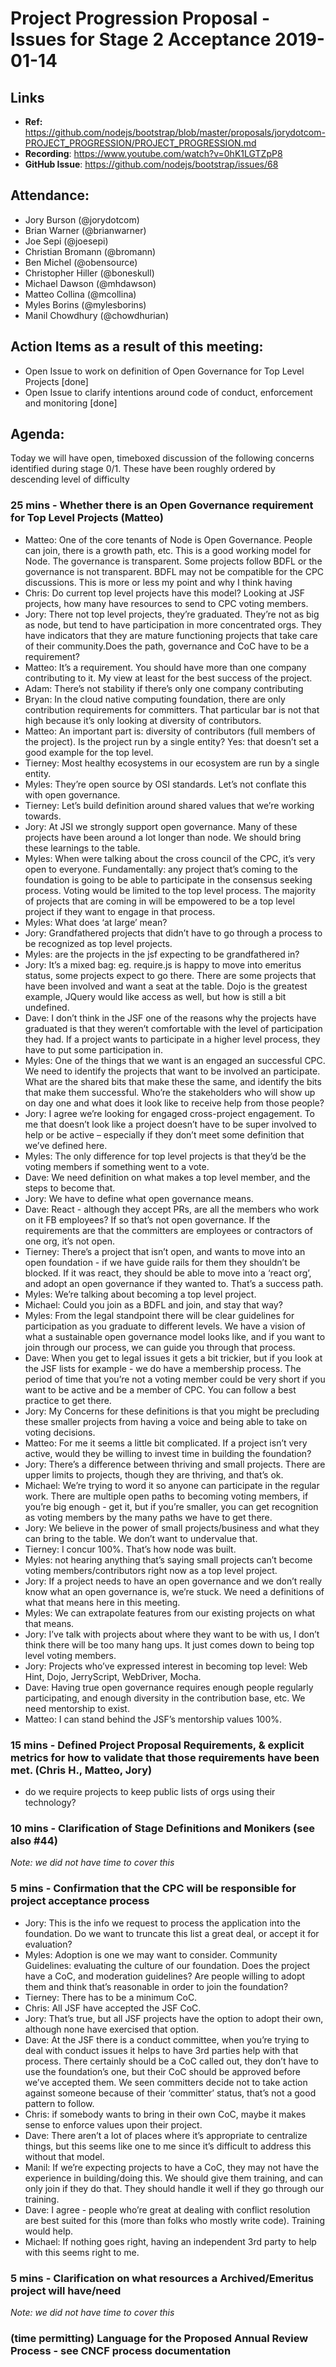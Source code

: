 # Project Progression Proposal - Issues for Stage 2 Acceptance 2019-01-14

## Links

* **Ref:** https://github.com/nodejs/bootstrap/blob/master/proposals/jorydotcom-PROJECT_PROGRESSION/PROJECT_PROGRESSION.md
* **Recording**:  https://www.youtube.com/watch?v=0hK1LGTZpP8
* **GitHub Issue**: https://github.com/nodejs/bootstrap/issues/68

## Attendance:

- Jory Burson (@jorydotcom)
- Brian Warner (@brianwarner)
- Joe Sepi (@joesepi)
- Christian Bromann (@bromann)
- Ben Michel (@obensource)
- Christopher Hiller (@boneskull)
- Michael Dawson (@mhdawson)
- Matteo  Collina  (@mcollina)
- Myles Borins (@mylesborins)
- Manil Chowdhury (@chowdhurian)

## Action Items as a result of this meeting:

- Open Issue to work on definition of Open Governance for Top Level Projects [done]
- Open Issue to clarify intentions around code of conduct, enforcement and monitoring [done]

## Agenda:

Today we will have open, timeboxed discussion of the following concerns identified during stage 0/1. These have been roughly ordered by descending level of difficulty

### 25 mins - Whether there is an Open Governance requirement for Top Level Projects (Matteo)

* Matteo: One of the core tenants of Node is Open Governance. People can join, there is a growth path, etc. This is a good working model for Node. The governance is transparent. Some projects follow BDFL or the governance is not transparent. BDFL may not be compatible for the CPC discussions. This is more or less my point and why I think having 
* Chris: Do current top level projects have this model? Looking at JSF projects, how many have resources to send to CPC voting members.
* Jory: There not top level projects, they’re graduated. They’re not as big as node, but tend to have participation in more concentrated orgs. They have indicators that they are mature functioning projects that take care of their community.Does the path, governance and CoC have to be a requirement? 
* Matteo: It’s a requirement. You should have more than one company contributing to it. My view at least for the best success of the project.
* Adam: There’s not stability if there’s only one company contributing
* Bryan: In the cloud native computing foundation, there are only contribution requirements for committers. That particular bar is not that high because it’s only looking at diversity of contributors.
* Matteo: An important part is: diversity of contributors (full members of the project). Is the project run by a single entity? Yes: that doesn’t set a good example for the top level. 
* Tierney: Most healthy ecosystems in our ecosystem are run by a single entity.
* Myles: They’re open source by OSI standards. Let’s not conflate this with open governance.
* Tierney: Let’s build definition around shared values that we’re working towards.
* Jory: At JSI we strongly support open governance. Many of these projects have been around a lot longer than node. We should bring these learnings to the table.
* Myles: When were talking about the cross council of the CPC, it’s very open to everyone. Fundamentally: any project that’s coming to the foundation is going to be able to participate in the consensus seeking process. Voting would be limited to the top level process. The majority of projects that are coming in will be empowered to be a top level project if they want to engage in that process.
* Myles: What does ‘at large’ mean?
* Jory: Grandfathered projects that didn’t have to go through a process to be recognized as top level projects.
* Myles: are the projects in the jsf expecting to be grandfathered in?
* Jory: It’s a mixed bag: eg. require.js is happy to move into emeritus status, some projects expect to go there. There are some projects that have been involved and want a seat at the table. Dojo is the greatest example, JQuery would like access as well, but how is still a bit undefined.
* Dave: I don’t think in the JSF one of the reasons why the projects have graduated is that they weren’t comfortable with the level of participation they had. If a project wants to participate in a higher level process, they have to put some participation in. 
* Myles: One of the things that we want is an engaged an successful CPC. We need to identify the projects that want to be involved an participate. What are the shared bits that make these the same, and identify the bits that make them successful. Who’re the stakeholders who will show up on day one and what does it look like to receive help from those people?
* Jory: I agree we’re looking for engaged cross-project engagement. To me that doesn’t look like a project doesn’t have to be super involved to help or be active – especially if they don’t meet some definition that we’ve defined here.
* Myles: The only difference for top level projects is that they’d be the voting members if something went to a vote.
* Dave: We need definition on what makes a top level member, and the steps to become that.
* Jory: We have to define what open governance means.
* Dave: React - although they accept PRs, are all the members who work on it FB employees? If so that’s not open governance. If the requirements are that the committers are employees or contractors of one org, it’s not open.
* Tierney: There’s a project that isn’t open, and wants to move into an open foundation - if we have guide rails for them they shouldn’t be blocked. If it was react, they should be able to move into a ‘react org’, and adopt an open governance if they wanted to. That’s a success path.
* Myles: We’re talking about becoming a top level project.
* Michael: Could you join as a BDFL and join, and stay that way?
* Myles: From the legal standpoint there will be clear guidelines for participation as you graduate to different levels. We have a vision of what a sustainable open governance model looks like, and if you want to join through our process, we can guide you through that process.
* Dave: When you get to legal issues it gets a bit trickier, but if you look at the JSF lists for example - we do have a membership process. The period of time that you’re not a voting member could be very short if you want to be active and be a member of CPC. You can follow a best practice to get there.
* Jory: My Concerns for these definitions is that you might be precluding these smaller projects from having a voice and being able to take on voting decisions.
* Matteo: For me it seems a little bit complicated. If a project isn’t very active, would they be willing to invest time in building the foundation?
* Jory: There’s a difference between thriving and small projects. There are upper limits to projects, though they are thriving, and that’s ok.
* Michael: We’re trying to word it so anyone can participate in the regular work. There are multiple open paths to becoming voting members, if you’re big enough - get it, but if you’re smaller, you can get recognition as voting members by the many paths we have to get there.
* Jory: We believe in the power of small projects/business and what they can bring to the table. We don’t want to undervalue that.
* Tierney: I concur 100%. That’s how node was built.
* Myles: not hearing anything that’s saying small projects can’t become voting members/contributors right now as a top level project.
* Jory: If a project needs to have an open governance and we don’t really know what an open governance is, we’re stuck. We need a definitions of what that means here in this meeting.
* Myles: We can extrapolate features from our existing projects on what that means.
* Jory: I’ve talk with projects about where they want to be with us, I don’t think there will be too many hang ups. It just comes down to being top level voting members.
* Jory: Projects who’ve expressed interest in becoming top level: Web Hint, Dojo, JerryScript, WebDriver, Mocha.
* Dave: Having true open governance requires enough people regularly participating, and enough diversity in the contribution base, etc. We need mentorship to exist.
* Matteo: I can stand behind the JSF’s mentorship values 100%.

### 15 mins - Defined Project Proposal Requirements, & explicit metrics for how to validate that those requirements have been met. (Chris H., Matteo, Jory)

- do we require projects to keep public lists of orgs using their technology?


### 10 mins - Clarification of Stage Definitions and Monikers (see also #44)

*Note: we did not have time to cover this*

### 5 mins - Confirmation that the CPC will be responsible for project acceptance process

* Jory: This is the info we request to process the application into the foundation. Do we want to truncate this list a great deal, or accept it for evaluation?
* Myles: Adoption is one we may want to consider. Community Guidelines: evaluating the culture of our foundation. Does the project have a CoC, and moderation guidelines? Are people willing to adopt them and think that’s reasonable in order to join the foundation?
* Tierney: There has to be a minimum CoC.
* Chris: All JSF have accepted the JSF CoC.
* Jory: That’s true, but all JSF projects have the option to adopt their own, although none have exercised that option.
* Dave: At the JSF there is a conduct committee, when you’re trying to deal with conduct issues it helps to have 3rd parties help with that process. There certainly should be a CoC called out, they don’t have to use the foundation’s one, but their CoC should be approved before we’ve accepted them. We seen committers decide not to take action against someone because of their ‘committer’ status, that’s not a good pattern to follow.
* Chris: if somebody wants to bring in their own CoC, maybe it makes sense to enforce values upon their project.
* Dave: There aren’t a lot of places where it’s appropriate to centralize things, but this seems like one to me since it’s difficult to address this without that model.
* Manil: If we’re expecting projects to have a CoC, they may not have the experience in building/doing this. We should give them training, and can only join if they do that. They should handle it well if they go through our training.
* Dave: I agree - people who’re great at dealing with conflict resolution are best suited for this (more than folks who mostly write code). Training would help.
* Michael: If nothing goes right, having an independent 3rd party to help with this seems right to me.

### 5 mins - Clarification on what resources a Archived/Emeritus project will have/need

*Note: we did not have time to cover this*

### (time permitting) Language for the Proposed Annual Review Process - see CNCF process documentation 


